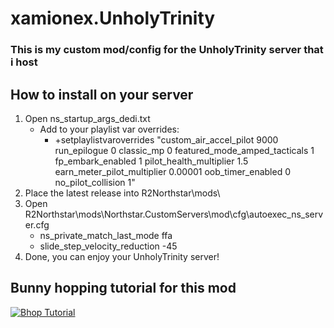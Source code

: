 # xamionex.UnholyTrinity

### This is my custom mod/config for the UnholyTrinity server that i host
## How to install on your server
1. Open ns_startup_args_dedi.txt
   - Add to your playlist var overrides:
     - +setplaylistvaroverrides "custom_air_accel_pilot 9000 run_epilogue 0 classic_mp 0 featured_mode_amped_tacticals 1 fp_embark_enabled 1 pilot_health_multiplier 1.5 earn_meter_pilot_multiplier 0.00001 oob_timer_enabled 0 no_pilot_collision 1"
2. Place the latest release into R2Northstar\mods\
3. Open R2Northstar\mods\Northstar.CustomServers\mod\cfg\autoexec_ns_server.cfg
   - ns_private_match_last_mode ffa
   - slide_step_velocity_reduction -45
4. Done, you can enjoy your UnholyTrinity server!

## Bunny hopping tutorial for this mod
[![Bhop Tutorial](https://img.youtube.com/vi/L8UHWvKuFDw/0.jpg)](https://www.youtube.com/watch?v=L8UHWvKuFDw)

